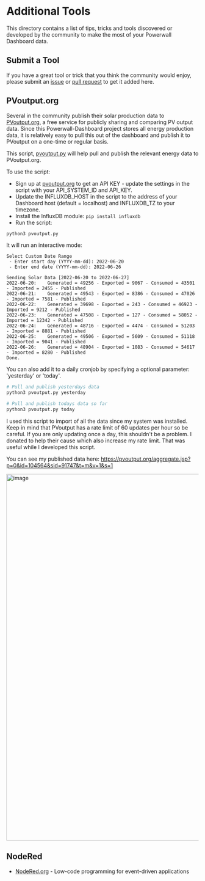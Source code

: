# Additional Tools

This directory contains a list of tips, tricks and tools discovered or developed by the community to make the most of your Powerwall Dashboard data.

## Submit a Tool

If you have a great tool or trick that you think the community would enjoy, please submit an [issue](https://github.com/jasonacox/Powerwall-Dashboard/issues) or [pull request](https://github.com/jasonacox/Powerwall-Dashboard/pulls) to get it added here.

## PVoutput.org

Several in the community publish their solar production data to [PVoutput.org](https://pvoutput.org/), a free service for publicly sharing and comparing PV output data.  Since this Powerwall-Dashboard project stores all energy production data, it is relatively easy to pull this out of the dashboard and publish it to PVoutput on a one-time or regular basis.

This script, [pvoutput.py](https://github.com/jasonacox/Powerwall-Dashboard/blob/main/tools/pvoutput.py) will help pull and publish the relevant energy data to PVoutput.org.

To use the script:
* Sign up at [pvoutput.org](https://pvoutput.org/account.jsp) to get an API KEY - update the settings in the script with your API_SYSTEM_ID and API_KEY.
* Update the INFLUXDB_HOST in the script to the address of your Dashboard host (default = localhost) and INFLUXDB_TZ to your timezone.
* Install the InfluxDB module:  `pip install influxdb`
* Run the script:

```bash
python3 pvoutput.py 
```
It will run an interactive mode:

```
Select Custom Date Range
 - Enter start day (YYYY-mm-dd): 2022-06-20
 - Enter end date (YYYY-mm-dd): 2022-06-26

Sending Solar Data [2022-06-20 to 2022-06-27]
2022-06-20:    Generated = 49256 - Exported = 9067 - Consumed = 43501 - Imported = 2455 - Published
2022-06-21:    Generated = 49543 - Exported = 8386 - Consumed = 47026 - Imported = 7581 - Published
2022-06-22:    Generated = 39698 - Exported = 243 - Consumed = 46923 - Imported = 9212 - Published
2022-06-23:    Generated = 47508 - Exported = 127 - Consumed = 58052 - Imported = 12342 - Published
2022-06-24:    Generated = 48716 - Exported = 4474 - Consumed = 51203 - Imported = 8881 - Published
2022-06-25:    Generated = 49506 - Exported = 5609 - Consumed = 51118 - Imported = 9041 - Published
2022-06-26:    Generated = 48904 - Exported = 1083 - Consumed = 54617 - Imported = 8280 - Published
Done.
```
You can also add it to a daily cronjob by specifying a optional parameter:  'yesterday' or 'today'. 

```bash
# Pull and publish yesterdays data
python3 pvoutput.py yesterday

# Pull and publish todays data so far
python3 pvoutput.py today
```

I used this script to import of all the data since my system was installed.  Keep in mind that PVoutput has a rate limit of 60 updates per hour so be careful.  If you are only updating once a day, this shouldn't be a problem.  I donated to help their cause which also increase my rate limit.  That was useful while I developed this script.

You can see my published data here:  https://pvoutput.org/aggregate.jsp?p=0&id=104564&sid=91747&t=m&v=1&s=1 

<img width="960" alt="image" src="https://user-images.githubusercontent.com/836718/175867308-416584ba-82e5-4da8-9cdc-4ece163e1ca2.png">


## NodeRed

* [NodeRed.org](https://nodered.org/) - Low-code programming for event-driven applications

